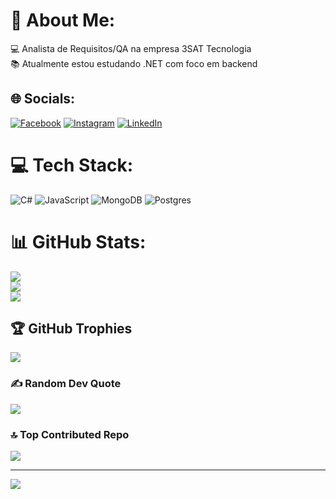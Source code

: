 # 💫 About Me:
💻 Analista de Requisitos/QA na empresa 3SAT Tecnologia <br>📚 Atualmente estou estudando .NET com foco em backend


## 🌐 Socials:
[![Facebook](https://img.shields.io/badge/Facebook-%231877F2.svg?logo=Facebook&logoColor=white)](https://facebook.com/rodrigocolissi1) [![Instagram](https://img.shields.io/badge/Instagram-%23E4405F.svg?logo=Instagram&logoColor=white)](https://instagram.com/rcolissi) [![LinkedIn](https://img.shields.io/badge/LinkedIn-%230077B5.svg?logo=linkedin&logoColor=white)](https://linkedin.com/in/rodrigo-colissi) 

# 💻 Tech Stack:
![C#](https://img.shields.io/badge/c%23-%23239120.svg?style=for-the-badge&logo=csharp&logoColor=white) ![JavaScript](https://img.shields.io/badge/javascript-%23323330.svg?style=for-the-badge&logo=javascript&logoColor=%23F7DF1E) ![MongoDB](https://img.shields.io/badge/MongoDB-%234ea94b.svg?style=for-the-badge&logo=mongodb&logoColor=white) ![Postgres](https://img.shields.io/badge/postgres-%23316192.svg?style=for-the-badge&logo=postgresql&logoColor=white)
# 📊 GitHub Stats:
![](https://github-readme-stats.vercel.app/api?username=colissi04&theme=gotham&hide_border=true&include_all_commits=false&count_private=false)<br/>
![](https://github-readme-streak-stats.herokuapp.com/?user=colissi04&theme=gotham&hide_border=true)<br/>
![](https://github-readme-stats.vercel.app/api/top-langs/?username=colissi04&theme=gotham&hide_border=true&include_all_commits=false&count_private=false&layout=compact)

## 🏆 GitHub Trophies
![](https://github-profile-trophy.vercel.app/?username=colissi04&theme=radical&no-frame=true&no-bg=false&margin-w=4)

### ✍️ Random Dev Quote
![](https://quotes-github-readme.vercel.app/api?type=horizontal&theme=radical)

### 🔝 Top Contributed Repo
![](https://github-contributor-stats.vercel.app/api?username=colissi04&limit=5&theme=radical&combine_all_yearly_contributions=true)

---
[![](https://visitcount.itsvg.in/api?id=colissi04&icon=0&color=1)](https://visitcount.itsvg.in)

<!-- Proudly created with GPRM ( https://gprm.itsvg.in ) -->
